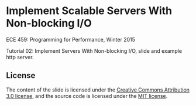 # Implement Scalable Servers With Non-blocking I/O
ECE 459: Programming for Performance, Winter 2015

Tutorial 02: Implement Servers With Non-blocking I/O, slide and example http server.

## License
The content of the slide is licensed under the [Creative Commons Attribution 3.0 license](http://creativecommons.org/licenses/by/3.0/us/deed.en_US), and the source code is licensed under the [MIT license](http://opensource.org/licenses/mit-license.php).
